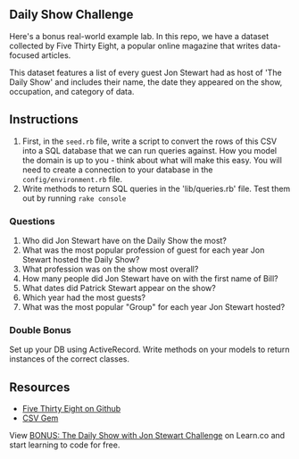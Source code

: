 ## Daily Show Challenge

Here's a bonus real-world example lab. In this repo, we have a dataset collected 
by Five Thirty Eight, a popular online magazine that writes data-focused articles.

This dataset features a list of every guest Jon Stewart had as host of 'The Daily
Show' and includes their name, the date they appeared on the show, occupation, and
category of data.

## Instructions

1. First, in the `seed.rb` file, write a script to convert the rows of this CSV into
a SQL database that we can run queries against. How you model the domain is up to you - think
about what will make this easy. You will need to create a connection to your database in the
`config/environment.rb` file.
2. Write methods to return SQL queries in the 'lib/queries.rb' file. Test them out by running 
`rake console`

### Questions

1. Who did Jon Stewart have on the Daily Show the most?
2. What was the most popular profession of guest for each year Jon Stewart hosted the Daily Show?
3. What profession was on the show most overall?
4. How many people did Jon Stewart have on with the first name of Bill?
5. What dates did Patrick Stewart appear on the show?
6. Which year had the most guests?
7. What was the most popular "Group" for each year Jon Stewart hosted?

### Double Bonus

Set up your DB using ActiveRecord. Write methods on your models to return instances of the correct classes. 

## Resources

+ [Five Thirty Eight on Github](https://github.com/fivethirtyeight)
+ [CSV Gem](https://github.com/ruby/csv)

<p class='util--hide'>View <a href='https://learn.co/lessons/bonus-sql-challenge'>BONUS: The Daily Show with Jon Stewart Challenge</a> on Learn.co and start learning to code for free.</p>

